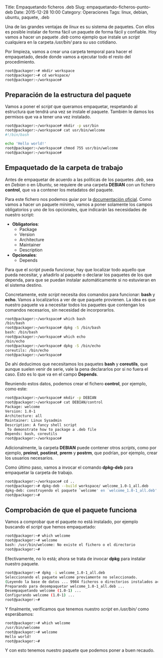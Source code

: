 Title: Empaquetando ficheros .deb
Slug: empaquetando-ficheros-punto-deb
Date: 2015-12-28 10:00
Category: Operaciones
Tags: linux, debian, ubuntu, paquete, .deb



Una de las grandes ventajas de *linux* es su sistema de paquetes. Con ellos es posible instalar de forma fácil un paquete de forma fácil y confiable. Hoy vamos a hacer un paquete *.deb* como ejemplo que instale un *script* cualquiera en la carpeta */usr/bin/* para su uso cotidiano.

Por limpieza, vamos a crear una carpeta temporal para hacer el empaquetado, desde donde vamos a ejecutar todo el resto del procedimiento.

```bash
root@packager:~# mkdir workspace
root@packager:~# cd workspace/
root@packager:~/workspace# 
```

## Preparación de la estructura del paquete

Vamos a poner el *script* que queramos empaquetar, respetando al estructura que tendrá una vez se instale el paquete. También le damos los permisos que va a tener una vez instalado.

```bash
root@packager:~/workspace# mkdir -p usr/bin
root@packager:~/workspace# cat usr/bin/welcome
#!/bin/bash

echo 'Hello world!'
root@packager:~/workspace# chmod 755 usr/bin/welcome
root@packager:~/workspace# 
```

## Empaquetado de la carpeta de trabajo

Antes de empaquetar de acuerdo a las políticas de los paquetes *.deb*, sea en *Debian* o en *Ubuntu*, se requiere de una carpeta **DEBIAN** con un fichero **control**, que va a contener los metadatos del paquete.

Para este fichero nos podemos guiar por la [documentación oficial](https://www.debian.org/doc/debian-policy/ch-controlfields.html). Como vamos a hacer un paquete mínimo, vamos a poner solamente los campos obligatorios y uno de los opcionales, que indicarán las necesidades de nuestro script:

* **Obligatorios**:
    * Package
    * Version
    * Architecture
    * Maintainer
    * Description
* **Opcionales**:
    * Depends

Para que el *script* pueda funcionar, hay que localizar todo aquello que pueda necesitar, y añadirlo al paquete o declarar los paquetes de los que dependa, para que se puedan instalar automáticamente si no estuvieran en el sistema destino.

Concretamente, este *script* necesita dos comandos para funcionar: **bash** y **echo**. Vamos a localizarlos a ver de que paquete provienen. La idea es que nuestro paquete va a necesitar todos los paquetes que contengan los comandos necesarios, sin necesidad de incorporarlos.

```bash
root@packager:~/workspace# which bash
/bin/bash
root@packager:~/workspace# dpkg -S /bin/bash
bash: /bin/bash
root@packager:~/workspace# which echo
/bin/echo
root@packager:~/workspace# dpkg -S /bin/echo 
coreutils: /bin/echo
root@packager:~/workspace# 
```

De ahí deducimos que necesitamos los paquetes **bash** y **coreutils**, que aunque suelen venir de serie, vale la pena declararlos por si no fuera el caso. Esto es lo que va en el campo **Depends**.

Reuniendo estos datos, podemos crear el fichero **control**, por ejemplo, como este:

```bash
root@packager:~/workspace# mkdir -p DEBIAN
root@packager:~/workspace# cat DEBIAN/control 
Package: welcome
Version: 1.0-1
Architecture: all
Maintainer: Linux Sysadmin
Description: A fancy shell script
 To demonstrate how to package a .deb file
Depends: bash, coreutils
root@packager:~/workspace# 
```

Adicionalmente, la carpeta **DEBIAN** puede contener otros *scripts*, como por ejemplo, **preinst**, **postinst**, **prerm** y **postrm**, que podrían, por ejemplo, crear los usuarios necesarios.

Como último paso, vamos a invocar el comando **dpkg-deb** para empaquetar la carpeta de trabajo.

```bash
root@packager:~/workspace# cd ..
root@packager:~# dpkg-deb --build workspace/ welcome_1.0-1_all.deb
dpkg-deb: construyendo el paquete `welcome' en `welcome_1.0-1_all.deb'.
root@packager:~# 
```

## Comprobación de que el paquete funciona

Vamos a comprobar que el paquete no está instalado, por ejemplo buscando el *script* que hemos empaquetado:

```bash
root@packager:~# which welcome
root@packager:~# welcome 
bash: /usr/bin/welcome: No existe el fichero o el directorio
root@packager:~# 
```
Efectivamente, no lo está; ahora se trata de invocar **dpkg** para instalar nuestro paquete.

```bash
root@packager:~# dpkg -i welcome_1.0-1_all.deb 
Seleccionando el paquete welcome previamente no seleccionado.
(Leyendo la base de datos ... 9984 ficheros o directorios instalados actualmente.)
Preparando para desempaquetar welcome_1.0-1_all.deb ...
Desempaquetando welcome (1.0-1) ...
Configurando welcome (1.0-1) ...
root@packager:~# 
```

Y finalmente, verificamos que tenemos nuestro *script* en */usr/bin/* como esperábamos:

```bash
root@packager:~# which welcome
/usr/bin/welcome
root@packager:~# welcome
Hello world!
root@packager:~# 
```

Y con esto tenemos nuestro paquete que podemos poner a buen recaudo.
